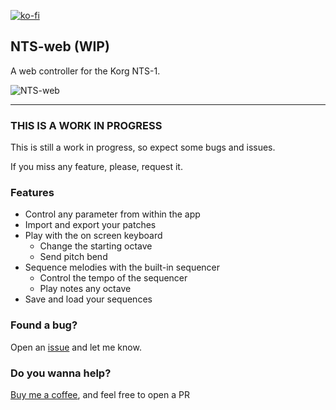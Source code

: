 [![ko-fi](https://ko-fi.com/img/githubbutton_sm.svg)](https://ko-fi.com/Y8Y43D7I3)

## NTS-web (WIP)

A web controller for the Korg NTS-1.

![NTS-web](https://github.com/oscarrc/nts-web/blob/midiin/public/assets/img/screenshot.png?raw=true "NTS-web Korg NTS-1 web controller")

---

### THIS IS A WORK IN PROGRESS

This is still a work in progress, so expect some bugs and issues. 

If you miss any feature, please, request it.

### Features

* Control any parameter from within the app
* Import and export your patches
* Play with the on screen keyboard 
    * Change the starting octave
    * Send pitch bend
* Sequence melodies with the built-in sequencer
    * Control the tempo of the sequencer
    * Play notes any octave
* Save and load your sequences

### Found a bug?

Open an [issue](https://github.com/oscarrc/nts-web/issues) and let me know.

### Do you wanna help?

[Buy me a coffee](https://ko-fi.com/Y8Y43D7I3), and feel free to open a PR